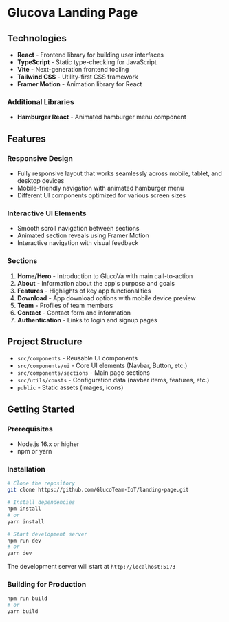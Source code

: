 # Glucova Landing Page

## Technologies

- **React** - Frontend library for building user interfaces
- **TypeScript** - Static type-checking for JavaScript
- **Vite** - Next-generation frontend tooling
- **Tailwind CSS** - Utility-first CSS framework
- **Framer Motion** - Animation library for React

### Additional Libraries

- **Hamburger React** - Animated hamburger menu component

## Features

### Responsive Design

- Fully responsive layout that works seamlessly across mobile, tablet, and desktop devices
- Mobile-friendly navigation with animated hamburger menu
- Different UI components optimized for various screen sizes

### Interactive UI Elements

- Smooth scroll navigation between sections
- Animated section reveals using Framer Motion
- Interactive navigation with visual feedback

### Sections

1. **Home/Hero** - Introduction to GlucoVa with main call-to-action
2. **About** - Information about the app's purpose and goals
3. **Features** - Highlights of key app functionalities
4. **Download** - App download options with mobile device preview
5. **Team** - Profiles of team members
6. **Contact** - Contact form and information
7. **Authentication** - Links to login and signup pages

## Project Structure

- `src/components` - Reusable UI components
- `src/components/ui` - Core UI elements (Navbar, Button, etc.)
- `src/components/sections` - Main page sections
- `src/utils/consts` - Configuration data (navbar items, features, etc.)
- `public` - Static assets (images, icons)

## Getting Started

### Prerequisites

- Node.js 16.x or higher
- npm or yarn

### Installation

```bash
# Clone the repository
git clone https://github.com/GlucoTeam-IoT/landing-page.git

# Install dependencies
npm install
# or
yarn install

# Start development server
npm run dev
# or
yarn dev
```

The development server will start at `http://localhost:5173`

### Building for Production

```bash
npm run build
# or
yarn build
```
